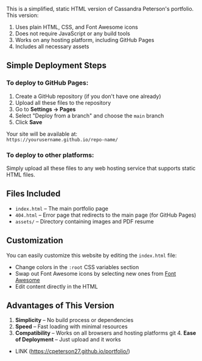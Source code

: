 This is a simplified, static HTML version of Cassandra Peterson's portfolio. This version:

1. Uses plain HTML, CSS, and Font Awesome icons
2. Does not require JavaScript or any build tools
3. Works on any hosting platform, including GitHub Pages
4. Includes all necessary assets

## Simple Deployment Steps

### To deploy to GitHub Pages:

1. Create a GitHub repository (if you don't have one already)
2. Upload all these files to the repository
3. Go to **Settings → Pages**
4. Select "Deploy from a branch" and choose the `main` branch
5. Click **Save**

Your site will be available at:  
`https://yourusername.github.io/repo-name/`

### To deploy to other platforms:

Simply upload all these files to any web hosting service that supports static HTML files.

## Files Included

- `index.html` – The main portfolio page
- `404.html` – Error page that redirects to the main page (for GitHub Pages)
- `assets/` – Directory containing images and PDF resume

## Customization

You can easily customize this website by editing the `index.html` file:

- Change colors in the `:root` CSS variables section
- Swap out Font Awesome icons by selecting new ones from [Font Awesome](https://fontawesome.com/icons)
- Edit content directly in the HTML

## Advantages of This Version

1. **Simplicity** – No build process or dependencies
2. **Speed** – Fast loading with minimal resources
3. **Compatibility** – Works on all browsers and hosting platforms
   git 4. **Ease of Deployment** – Just upload and it works

- LINK (https://cpeterson27.github.io/portfolio/)
